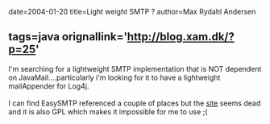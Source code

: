 date=2004-01-20
title=Light weight SMTP ?
author=Max Rydahl Andersen

tags=java 
orignallink='http://blog.xam.dk/?p=25'
---
<div><p>I'm searching for a lightweight SMTP implementation that is NOT dependent on JavaMail....particularly i'm looking for it to have a lightweight mailAppender for Log4j.<br><br>
I can find EasySMTP referenced a couple of places but the <a href="http://www.bitfolge.de/easysmtp/">site</a> seems dead and it is also GPL which makes it impossible for me to use ;(</p></div>
